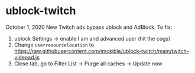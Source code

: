 # ublock-twitch

October 1, 2020
New Twitch ads bypass ublock and AdBlock. To fix:

1. ublock Settings -> enable I am and advanced user (hit the cogs)
2. Change `Userresourcelocation` to https://raw.githubusercontent.com/jmckible/ublock-twitch/main/twitch-videoad.js
3. Close tab, go to Filter List -> Purge all caches -> Update now
